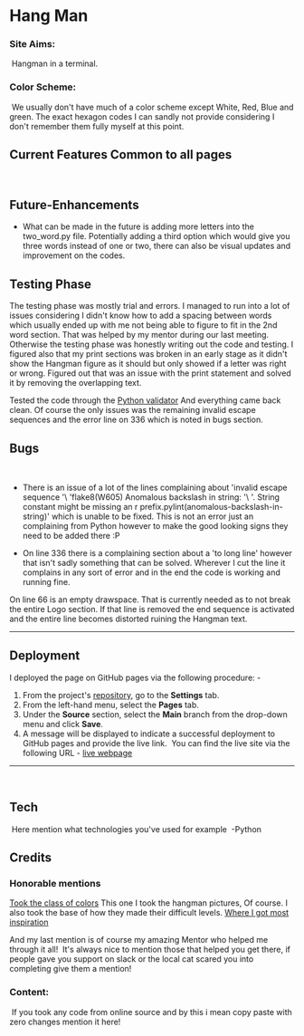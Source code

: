 # **Hang Man**
### **Site Aims:**
​
Hangman in a terminal.
​
### **Color Scheme:**
​
We usually don't have much of a color scheme except White, Red, Blue and green. The exact hexagon codes I can sandly not provide considering I don't remember them fully myself at this point. 
​
## **Current Features Common to all pages**
​
## **Future-Enhancements**

* What can be made in the future is adding more letters into the two_word.py file. Potentially adding a third option which would give you three words instead of one or two, there can also be visual updates and improvement on the codes.
​
## **Testing Phase**

The testing phase was mostly trial and errors. I managed to run into a lot of issues considering I didn't know how to add a spacing between words which usually ended up with me not being able to figure to fit in the 2nd word section. That was helped by my mentor during our last meeting. Otherwise the testing phase was honestly writing out the code and testing. I figured also that my print sections was broken in an early stage as it didn't show the Hangman figure as it should but only showed if a letter was right or wrong. Figured out that was an issue with the print statement and solved it by removing the overlapping text.​

Tested the code through the [Python validator](https://pep8ci.herokuapp.com/) And everything came back clean. Of course the only issues was the remaining invalid escape sequences and the error line on 336 which is noted in bugs section.
​
​
## **Bugs**
​
* There is an issue of a lot of the lines complaining about 'invalid escape sequence '\ 'flake8(W605)
Anomalous backslash in string: '\ '. String constant might be missing an r prefix.pylint(anomalous-backslash-in-string)'
which is unable to be fixed. This is not an error just an complaining from Python however to make the good looking signs they need to be added there :P

* On line 336 there is a complaining section about a 'to long line' however that isn't sadly something that can be solved. Wherever I cut the line it complains in any sort of error and in the end the code is working and running fine.

On line 66 is an empty drawspace. That is currently needed as to not break the entire Logo section. If that line is removed the end sequence is activated and the entire line becomes distorted ruining the Hangman text.
​
***
## **Deployment**
I deployed the page on GitHub pages via the following procedure: -
​
1. From the project's [repository](https://github.com/Fisboll/Hangman), go to the **Settings** tab.
2. From the left-hand menu, select the **Pages** tab.
3. Under the **Source** section, select the **Main** branch from the drop-down menu and click **Save**.
4. A message will be displayed to indicate a successful deployment to GitHub pages and provide the live link.
​
You  can find the live site via the following URL - [live webpage](https://yoururlhere)
***
​
## **Tech**
​
Here mention what technologies you've used for example
​
-Python
​
## **Credits**
### **Honorable mentions**

[Took the class of colors](https://github.com/gibbo101/hangman/blob/main/run.py)
This one I took the hangman pictures, Of course. I also took the base of how they made their difficult levels. [Where I got most inspiration](https://github.com/Bethieieio/project-three-console-hangman)

And my last mention is of course my amazing Mentor who helped me through it all!
​
It's always nice to mention those that helped you get there, if people gave you support on slack or the local cat scared you into completing give them a mention!
​
### **Content:**
​
If you took any code from online source and by this i mean copy paste with zero changes mention it here!